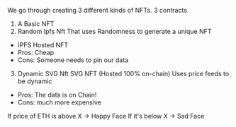 We go through creating 3 different kinds of NFTs.
3 contracts

1. A Basic NFT
2. Random Ipfs Nft
   That uses Randomness to generate a unique NFT

- IPFS Hosted NFT
- Pros: Cheap
- Cons: Someone needs to pin our data

3. Dynamic SVG Nft
   SVG NFT (Hosted 100% on-chain)
   Uses price feeds to be dynamic

- Pros: The data is on Chain!
- Cons: much more expensive

If price of ETH is above X -> Happy Face
If it's below X -> Sad Face

<!-- installations -->
 <!-- npm i base64-sol -->